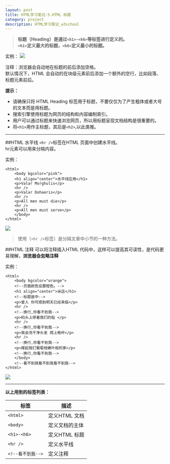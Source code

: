 ```yaml
---
layout: post
title: HTML学习笔记-5.HTML 标题
category: project
description: HTML学习笔记_w3school
---
```


> **标题（Heading）是通过`<h1>-<h6>`等标签进行定义的。<br />`<h1>`定义最大的标题，`<h6>`定义最小的标题。**

实例：
![](http://upload-images.jianshu.io/upload_images/1633880-bd324282e48b6650.jpg?imageMogr2/auto-orient/strip%7CimageView2/2/w/1240)

注释：浏览器会自动地在标题的前后添加空格。<br />默认情况下，HTML 会自动的在块级元素前后添加一个额外的空行，比如段落、标题元素前后。

**提示：**

* 请确保只将 HTML Heading 标签用于标题，不要仅仅为了产生粗体或者大号的文本而是用标题。
* 搜索引擎使用标题为网页的结构和内容编制索引。
* 用户可以通过标题来快速浏览网页，所以用标题呈现文档结构是很重要的。
* 将`<h1>`用作主标题，其后是`<h2>`,以此类推。

---------------------------------
##HTML 水平线
`<hr />`标签在HTML 页面中创建水平线。<br />hr元素可以用来分隔内容。

实例：

    <html>
        <body bgcolor="pink">
        <h1 align="center">水平线应用</h1>
        <p>Valar Morghulis</p>
        <hr />
        <p>Valar Dohaeris</p>
        <hr />
        <p>All men must die</p>
        <hr />
        <p>All men must serve</p>
        </body>
    </html>

![](http://upload-images.jianshu.io/upload_images/1633880-7475974510b97721.jpg?imageMogr2/auto-orient/strip%7CimageView2/2/w/1240)

> 使用（`<hr />`标签）是分隔文章中小节的一种方法。

##HTML 注释
可以将注释插入HTML 代码中，这样可以提高其可读性，是代码更易理解，**浏览器会忽略注释**

实例：

    <html>
        <body bgcolor="orange">
        <!--页面颜色设置橙色。-->
        <h1 align="center">米店</h1>
        <!--标题居中-->
        <p>爱人 你可感到明天已经来临</p>
        <hr />
        <!--换行,你看不到我-->
        <p>码头上停着我们的船 </p>
        <hr />
        <!--换行,你看不到我-->
        <p>我会洗干净头发 爬上桅杆</p>
        <hr />
        <!--换行,你看不到我-->
        <p>撑起我们葡萄枝嫩叶般的家</p>
        <!--换行,你看不到我-->
        </body>
        <!--看不到我看不到我看不到我-->
    </html>

![](http://upload-images.jianshu.io/upload_images/1633880-eda47bbd12740128.jpg?imageMogr2/auto-orient/strip%7CimageView2/2/w/1240)

---------------------
**以上用到的标签列表：**

| 标签            | 描述        |
| ------------- | --------- |
| `<html>`      | 定义HTML 文档 |
| `<body>`      | 定义文档的主体   |
| `<h1>-<h6>`   | 定义HTML 标题 |
| `<hr />`      | 定义水平线     |
| `<!--看不到我-->` | 定义注释      |
